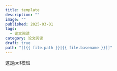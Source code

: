 ```yaml
---
title: template
description: ""
image: ""
published: 2025-03-01
tags:
  - 论文阅读
category: 论文阅读
draft: true
path: "[[{{ file.path }}|{{ file.basename }}]]"
---
```

这是pdf模班
